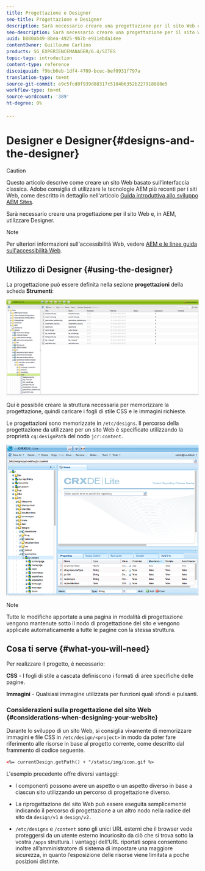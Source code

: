 ```yaml
---
title: Progettazione e Designer
seo-title: Progettazione e Designer
description: Sarà necessario creare una progettazione per il sito Web e, in AEM, utilizzare Designer
seo-description: Sarà necessario creare una progettazione per il sito Web e, in AEM, utilizzare Designer
uuid: b880ab49-8bea-4925-9b7b-e911ebda14ee
contentOwner: Guillaume Carlino
products: SG_EXPERIENCEMANAGER/6.4/SITES
topic-tags: introduction
content-type: reference
discoiquuid: f9bcb6eb-1df4-4709-bcec-bef0931f797a
translation-type: tm+mt
source-git-commit: e9c5fcd8f939d88317c5184b6352b227918088e5
workflow-type: tm+mt
source-wordcount: '389'
ht-degree: 0%

---
```



# Designer e Designer{#designs-and-the-designer}

>[!CAUTION]
>
>Questo articolo descrive come creare un sito Web basato sull’interfaccia classica.  Adobe consiglia di utilizzare le tecnologie AEM più recenti per i siti Web, come descritto in dettaglio nell&#39;articolo [Guida introduttiva allo sviluppo  AEM Sites](/help/sites-developing/getting-started.md).

Sarà necessario creare una progettazione per il sito Web e, in AEM, utilizzare Designer.

>[!NOTE]
>
>Per ulteriori informazioni sull&#39;accessibilità Web, vedere [AEM e le linee guida sull&#39;accessibilità Web](/help/managing/web-accessibility.md).

## Utilizzo di Designer {#using-the-designer}

La progettazione può essere definita nella sezione **progettazioni** della scheda **Strumenti**:

![screen_shot_2012-02-01at30237pm](assets/screen_shot_2012-02-01at30237pm.png)

Qui è possibile creare la struttura necessaria per memorizzare la progettazione, quindi caricare i fogli di stile CSS e le immagini richieste.

Le progettazioni sono memorizzate in `/etc/designs`. Il percorso della progettazione da utilizzare per un sito Web è specificato utilizzando la proprietà `cq:designPath` del nodo `jcr:content`.

![chlimage_1-74](assets/chlimage_1-74.png)

>[!NOTE]
>
>Tutte le modifiche apportate a una pagina in modalità di progettazione vengono mantenute sotto il nodo di progettazione del sito e vengono applicate automaticamente a tutte le pagine con la stessa struttura.

## Cosa ti serve {#what-you-will-need}

Per realizzare il progetto, è necessario:

**CSS**  - I fogli di stile a cascata definiscono i formati di aree specifiche delle pagine.

**Immagini**  - Qualsiasi immagine utilizzata per funzioni quali sfondi e pulsanti.

### Considerazioni sulla progettazione del sito Web {#considerations-when-designing-your-website}

Durante lo sviluppo di un sito Web, si consiglia vivamente di memorizzare immagini e file CSS in `/etc/design/<project>` in modo da poter fare riferimento alle risorse in base al progetto corrente, come descritto dal frammento di codice seguente.

```xml
<%= currentDesign.getPath() + "/static/img/icon.gif %>
```

L&#39;esempio precedente offre diversi vantaggi:

* I componenti possono avere un aspetto o un aspetto diverso in base a ciascun sito utilizzando un percorso di progettazione diverso.
* La riprogettazione del sito Web può essere eseguita semplicemente indicando il percorso di progettazione a un altro nodo nella radice del sito da `design/v1` a `design/v2.`

* `/etc/designs` e  `/content` sono gli unici URL esterni che il browser vede proteggersi da un utente esterno incuriosito da ciò che si trova sotto la vostra  `/apps` struttura. I vantaggi dell’URL riportati sopra consentono inoltre all’amministratore di sistema di impostare una maggiore sicurezza, in quanto l’esposizione delle risorse viene limitata a poche posizioni distinte.

